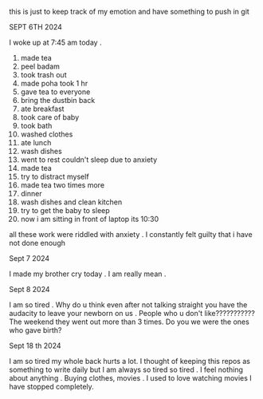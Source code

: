 
this is just to keep track of my emotion and have something to push in git

SEPT 6TH 2024

I woke up at 7:45 am today . 

1. made tea
2. peel badam
3. took trash out
4. made poha took 1 hr
5. gave tea to everyone
6. bring the dustbin back
7. ate breakfast
8. took care of baby
9. took bath 
10. washed clothes 
11. ate lunch 
12. wash dishes 
13. went to rest couldn't sleep due to anxiety
14. made tea 
15. try to distract myself 
16. made tea two times more 
17. dinner 
18. wash dishes and clean kitchen
19. try to get the baby to sleep
20. now i am sitting in front of laptop its 10:30 


all these work were riddled with anxiety . I constantly felt guilty that i have not done enough 

Sept 7 2024

I made my brother cry today . I am really mean .

Sept 8 2024

I am so tired . Why do u think even after not talking straight you have the audacity to leave your newborn on us . People who u don't like???????????
The weekend they went out more than 3 times. Do you we were the ones who gave birth?

Sept 18 th 2024

I am so tired my whole back hurts a lot. I thought of keeping this repos as something to write daily 
but I am always so tired so tired . I feel nothing about anything . Buying clothes, movies . I used to love watching movies I have stopped completely.
